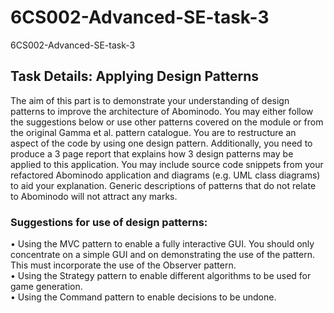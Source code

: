 # 6CS002-Advanced-SE-task-3
6CS002-Advanced-SE-task-3

## Task Details: Applying Design Patterns

The aim of this part is to demonstrate your understanding of design patterns to improve the architecture of Abominodo. You may either follow the suggestions below or use other patterns covered on the module or from the original Gamma et al. pattern catalogue.  You are to restructure an aspect of the code by using one design pattern. Additionally,  you need to produce a 3 page report that explains how 3 design patterns may be applied to this application. You may include source code snippets from your refactored Abominodo application and diagrams (e.g. UML class diagrams) to aid your explanation. Generic descriptions of patterns that do not relate to Abominodo will not attract any marks. 

### Suggestions for use of design patterns:

•	Using the MVC pattern to enable a fully interactive GUI. You should only concentrate on a simple GUI and on demonstrating the use of the pattern. This must incorporate the use of the Observer pattern. <br>•	Using the Strategy pattern to enable different algorithms to be used for game generation. <br>
•	Using the Command pattern to enable decisions to be undone.
